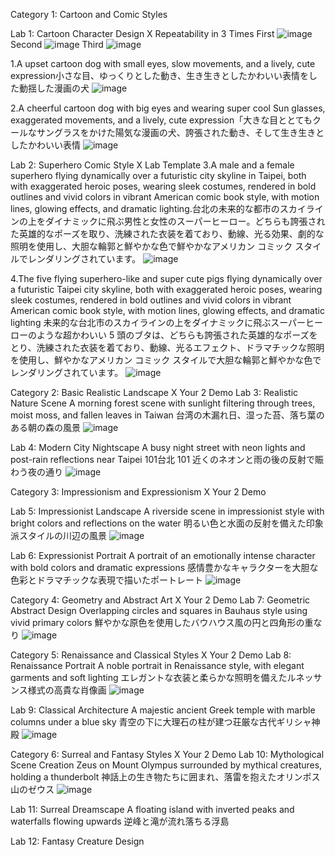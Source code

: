 Category 1: Cartoon and Comic Styles

Lab 1: Cartoon Character Design X Repeatability in 3 Times
First 
![image](https://github.com/user-attachments/assets/83fefbc2-0b43-4ba6-b40f-c7d8fd540b2e)
Second 
![image](https://github.com/user-attachments/assets/945954f7-9eca-4e90-9e02-c51a41ee4034)
Third
![image](https://github.com/user-attachments/assets/324f9fd1-e308-40ec-895b-f7e2383d87e0)

1.A upset cartoon dog with small eyes, slow movements, and a lively, cute expression小さな目、ゆっくりとした動き、生き生きとしたかわいい表情をした動揺した漫画の犬
![image](https://github.com/user-attachments/assets/2823ab23-aa1c-4824-80cb-2ac07be42f9a)

2.A cheerful cartoon dog with big eyes and wearing super cool Sun glasses, exaggerated movements, and a lively, cute expression「大きな目ととてもクールなサングラスをかけた陽気な漫画の犬、誇張された動き、そして生き生きとしたかわいい表情
![image](https://github.com/user-attachments/assets/5080d5a2-56ce-4cb2-a116-783b4e61134e)

Lab 2: Superhero Comic Style X Lab Template
3.A male and a female superhero flying dynamically over a futuristic city skyline in Taipei, both with exaggerated heroic poses, wearing sleek costumes, rendered in bold outlines and vivid colors in vibrant American comic book style, with motion lines, glowing effects, and dramatic lighting.台北の未来的な都市のスカイラインの上をダイナミックに飛ぶ男性と女性のスーパーヒーロー。どちらも誇張された英雄的なポーズを取り、洗練された衣装を着ており、動線、光る効果、劇的な照明を使用し、大胆な輪郭と鮮やかな色で鮮やかなアメリカン コミック スタイルでレンダリングされています。
![image](https://github.com/user-attachments/assets/09f80bb6-774c-499b-9d6d-0bf9dcf4ce5a)

4.The five flying superhero-like and super cute pigs flying dynamically over a futuristic Taipei city skyline, both with exaggerated heroic poses, wearing sleek costumes, rendered in bold outlines and vivid colors in vibrant American comic book style, with motion lines, glowing effects, and dramatic lighting 未来的な台北市のスカイラインの上をダイナミックに飛ぶスーパーヒーローのような超かわいい 5 頭のブタは、どちらも誇張された英雄的なポーズをとり、洗練された衣装を着ており、動線、光るエフェクト、ドラマチックな照明を使用し、鮮やかなアメリカン コミック スタイルで大胆な輪郭と鮮やかな色でレンダリングされています。
![image](https://github.com/user-attachments/assets/866ba9bb-87b7-451f-8ecc-e2d16db0c39c)


Category 2: Basic Realistic Landscape X Your 2 Demo
Lab 3: Realistic Nature Scene
A morning forest scene with sunlight filtering through trees, moist moss, and fallen leaves in Taiwan 台湾の木漏れ日、湿った苔、落ち葉のある朝の森の風景
![image](https://github.com/user-attachments/assets/03ea4642-3cd9-4e4e-8a7b-015a56824d41)

Lab 4: Modern City Nightscape
A busy night street with neon lights and post-rain reflections near Taipei 101台北 101 近くのネオンと雨の後の反射で賑わう夜の通り
![image](https://github.com/user-attachments/assets/e171575a-2c43-4ba8-b8b7-484b59ba3955)

Category 3: Impressionism and Expressionism  X Your 2 Demo

Lab 5: Impressionist Landscape
A riverside scene in impressionist style with bright colors and reflections on the water 明るい色と水面の反射を備えた印象派スタイルの川辺の風景
![image](https://github.com/user-attachments/assets/ee7e96ee-1443-4409-9470-ab99da116133)

Lab 6: Expressionist Portrait
A portrait of an emotionally intense character with bold colors and dramatic expressions 感情豊かなキャラクターを大胆な色彩とドラマチックな表現で描いたポートレート
![image](https://github.com/user-attachments/assets/f5c97ba0-a29c-41ae-b16a-4bc307064ee5)

Category 4: Geometry and Abstract Art  X Your 2 Demo
Lab 7: Geometric Abstract Design
Overlapping circles and squares in Bauhaus style using vivid primary colors 鮮やかな原色を使用したバウハウス風の円と四角形の重なり
![image](https://github.com/user-attachments/assets/154e19b0-492c-4dfe-a9b1-f01c5109aa53)

Category 5: Renaissance and Classical Styles  X Your 2 Demo
Lab 8: Renaissance Portrait
A noble portrait in Renaissance style, with elegant garments and soft lighting エレガントな衣装と柔らかな照明を備えたルネッサンス様式の高貴な肖像画
![image](https://github.com/user-attachments/assets/f5283753-c354-4751-ae3a-1b124e752ea7)

Lab 9: Classical Architecture
A majestic ancient Greek temple with marble columns under a blue sky 青空の下に大理石の柱が建つ荘厳な古代ギリシャ神殿
![image](https://github.com/user-attachments/assets/c8881a5f-649c-43ff-b562-994d6f7a35d0)

Category 6: Surreal and Fantasy Styles  X Your 2 Demo
Lab 10: Mythological Scene Creation
Zeus on Mount Olympus surrounded by mythical creatures, holding a thunderbolt 神話上の生き物たちに囲まれ、落雷を抱えたオリンポス山のゼウス
![image](https://github.com/user-attachments/assets/b38216de-f26e-42d8-8b27-bbf76b036848)

Lab 11: Surreal Dreamscape
A floating island with inverted peaks and waterfalls flowing upwards 逆峰と滝が流れ落ちる浮島

Lab 12: Fantasy Creature Design
